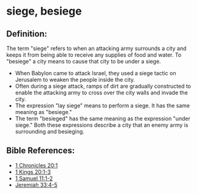 # siege, besiege #

## Definition: ##

The term "siege" refers to when an attacking army surrounds a city and keeps it from being able to receive any supplies of food and water. To "besiege" a city means to cause that city to be under a siege.

* When Babylon came to attack Israel, they used a siege tactic on Jerusalem to weaken the people inside the city.
* Often during a siege attack, ramps of dirt are gradually constructed to enable the attacking army to cross over the city walls and invade the city.
* The expression "lay siege" means to perform a siege. It has the same meaning as "besiege."
* The term "besieged" has the same meaning as the expression "under siege." Both these expressions describe a city that an enemy army is surrounding and besieging.

## Bible References: ##

* [1 Chronicles 20:1](https://door43.org/en/bible/notes/1ch/20/01)
* [1 Kings 20:1-3](https://door43.org/en/bible/notes/1ki/20/01)
* [1 Samuel 11:1-2](https://door43.org/en/bible/notes/1sa/11/01)
* [Jeremiah 33:4-5](https://door43.org/en/bible/notes/jer/33/04)

